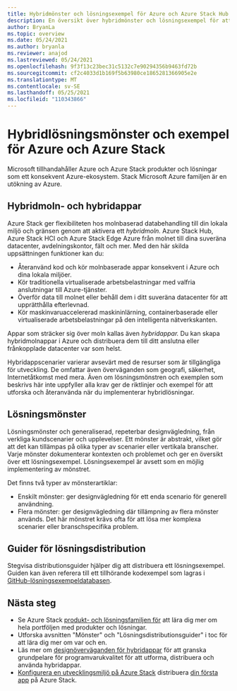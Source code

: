 ```yaml
---
title: Hybridmönster och lösningsexempel för Azure och Azure Stack Hub
description: En översikt över hybridmönster och lösningsexempel för att lära sig och skapa hybridlösningar i Azure och Azure Stack Hub.
author: BryanLa
ms.topic: overview
ms.date: 05/24/2021
ms.author: bryanla
ms.reviewer: anajod
ms.lastreviewed: 05/24/2021
ms.openlocfilehash: 9f3f13c23bec31c5132c7e90294356b9463fd72b
ms.sourcegitcommit: cf2c4033d1b169f5b63980ce1865281366905e2e
ms.translationtype: MT
ms.contentlocale: sv-SE
ms.lasthandoff: 05/25/2021
ms.locfileid: "110343866"
---
```

# <a name="hybrid-solution-patterns-and-examples-for-azure-and-azure-stack"></a>Hybridlösningsmönster och exempel för Azure och Azure Stack

Microsoft tillhandahåller Azure och Azure Stack produkter och lösningar som ett konsekvent Azure-ekosystem. Stack Microsoft Azure familjen är en utökning av Azure.

## <a name="the-hybrid-cloud-and-hybrid-apps"></a>Hybridmoln- och hybridappar

Azure Stack ger flexibiliteten hos molnbaserad databehandling till din lokala miljö och gränsen genom att aktivera ett *hybridmoln.* Azure Stack Hub, Azure Stack HCI och Azure Stack Edge Azure från molnet till dina suveräna datacenter, avdelningskontor, fält och mer. Med den här skilda uppsättningen funktioner kan du:

- Återanvänd kod och kör molnbaserade appar konsekvent i Azure och dina lokala miljöer.
- Kör traditionella virtualiserade arbetsbelastningar med valfria anslutningar till Azure-tjänster.
- Överför data till molnet eller behåll dem i ditt suveräna datacenter för att upprätthålla efterlevnad.
- Kör maskinvaruaccelererad maskininlärning, containerbaserade eller virtualiserade arbetsbelastningar på den intelligenta nätverkskanten.

Appar som sträcker sig över moln kallas även *hybridappar.* Du kan skapa hybridmolnappar i Azure och distribuera dem till ditt anslutna eller frånkopplade datacenter var som helst.

Hybridappscenarier varierar avsevärt med de resurser som är tillgängliga för utveckling. De omfattar även överväganden som geografi, säkerhet, Internetåtkomst med mera. Även om lösningsmönstren och exemplen som beskrivs här inte uppfyller alla krav ger de riktlinjer och exempel för att utforska och återanvända när du implementerar hybridlösningar.

## <a name="solution-patterns"></a>Lösningsmönster

Lösningsmönster och generaliserad, repeterbar designvägledning, från verkliga kundscenarier och upplevelser. Ett mönster är abstrakt, vilket gör att det kan tillämpas på olika typer av scenarier eller vertikala branscher. Varje mönster dokumenterar kontexten och problemet och ger en översikt över ett lösningsexempel. Lösningsexempel är avsett som en möjlig implementering av mönstret.

Det finns två typer av mönsterartiklar:

- Enskilt mönster: ger designvägledning för ett enda scenario för generell användning.
- Flera mönster: ger designvägledning där tillämpning av flera mönster används. Det här mönstret krävs ofta för att lösa mer komplexa scenarier eller branschspecifika problem.

## <a name="solution-deployment-guides"></a>Guider för lösningsdistribution

Stegvisa distributionsguider hjälper dig att distribuera ett lösningsexempel. Guiden kan även referera till ett tillhörande kodexempel som lagras i [GitHub-lösningsexempeldatabasen](https://github.com/Azure-Samples/azure-intelligent-edge-patterns).

## <a name="next-steps"></a>Nästa steg

- Se Azure Stack [produkt- och lösningsfamiljen för](/azure-stack) att lära dig mer om hela portföljen med produkter och lösningar.
- Utforska avsnitten "Mönster" och "Lösningsdistributionsguider" i toc för att lära dig mer om var och en.
- Läs mer om [designöverväganden för hybridappar](overview-app-design-considerations.md) för att granska grundpelare för programvarukvalitet för att utforma, distribuera och använda hybridappar.
- [Konfigurera en utvecklingsmiljö på Azure Stack](/azure-stack/user/azure-stack-dev-start) distribuera [din första app](/azure-stack/user/azure-stack-dev-start-deploy-app) på Azure Stack.

